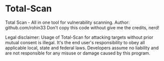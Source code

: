 # Total-Scan
Total Scan - All in one tool for vulnerability scanning.
Author: github.com/rohin33
Don't copy this code without give me the credits, nerd!

Legal disclaimer:
Usage of Total-Scan for attacking targets without prior mutual consent is illegal. It's the end user's responsibility to obey all applicable local, state and federal laws. Developers assume no liability and are not responsible for any misuse or damage caused by this program.
